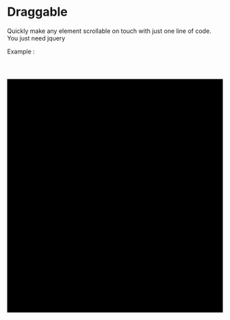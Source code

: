 
# Draggable
 Quickly make any element scrollable on touch with just one line of code.
 You just need jquery

 Example :

<pre><code>
	<html>
	  <div id='enhanced'>
	  
	  </div>
	</html>
</code></pre>
<style>
            #enhanced {
                 padding: 30px 30px 15px 30px;
          	     overflow:auto;/* this adds horizontal scroll*/
          	     background-color: #000;
          	     cursor: pointer;
          	     margin-bottom: 30px;
          	     width:90%;
          	     height:500px;
	          }
</style>



<script>
      $('#timeline').attachDragger();
</script>


